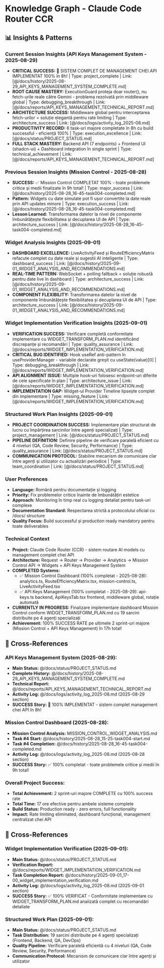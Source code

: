 # Knowledge Graph - Claude Code Router CCR

## 📊 Insights & Patterns

### Current Session Insights (API Keys Management System - 2025-08-29)
- **CRITICAL SUCCESS:** 🎉 SISTEM COMPLET DE MANAGEMENT CHEI API IMPLEMENTAT 100% în 8h! | Type: project_complete | Link: [@/docs/history/2025-08-29_API_KEYS_MANAGEMENT_SYSTEM_COMPLETE.md]
- **ROOT CAUSE MASTERY:** ExecutionGuard proteja doar router(), nu fetch-urile reale către Gemini - problema rezolvată prin middleware global | Type: debugging_breakthrough | Link: [@/docs/reports/API_KEYS_MANAGEMENT_TECHNICAL_REPORT.md]
- **ARCHITECTURE SUCCESS:** Middleware global pentru interceptarea fetch-urilor = soluție elegantă pentru rate limiting | Type: architecture_success | Link: [@/docs/logs/activity_log_2025-08.md]
- **PRODUCTIVITY RECORD:** 6 task-uri majore completate în 8h cu build successful - eficiență 100% | Type: execution_excellence | Link: [@/docs/status/PROJECT_STATUS.md]
- **FULL STACK MASTERY:** Backend API (7 endpoints) + Frontend UI (shadcn-ui) + Dashboard integration în single sprint | Type: technical_achievement | Link: [@/docs/reports/API_KEYS_MANAGEMENT_TECHNICAL_REPORT.md]

### Previous Session Insights (Mission Control - 2025-08-28)  
- **SUCCESS:** ✅ Mission Control COMPLETAT 100% - toate problemele critice și medii finalizate în 9h total! | Type: major_success | Link: [@/docs/history/2025-08-28_16-45-task004-completed.md]
- **Pattern:** Widgets cu date simulate pot fi ușor convertite la date reale prin API updates minore | Type: execution_success | Link: [@/docs/history/2025-08-28_16-45-task004-completed.md]
- **Lesson Learned:** Transformarea datelor la nivel de componente îmbunătățește flexibilitatea și decuplarea UI de API | Type: architecture_success | Link: [@/docs/history/2025-08-28_16-45-task004-completed.md]

### Widget Analysis Insights (2025-09-01)
- **DASHBOARD EXCELLENCE:** LiveActivityFeed și RouteEfficiencyMatrix refacute complet cu date reale și sugestii AI inteligente | Type: dashboard_success | Link: [@/docs/history/2025-09-01_WIDGET_ANALYSIS_AND_RECOMMENDATIONS.md]
- **REAL-TIME PATTERN:** WebSocket + polling fallback = soluție robustă pentru date live în dashboard | Type: architecture_success | Link: [@/docs/history/2025-09-01_WIDGET_ANALYSIS_AND_RECOMMENDATIONS.md]
- **COMPONENT FLEXIBILITY:** Transformarea datelor la nivel de componente îmbunătățește flexibilitatea și decuplarea UI de API | Type: architecture_success | Link: [@/docs/history/2025-09-01_WIDGET_ANALYSIS_AND_RECOMMENDATIONS.md]

### Widget Implementation Verification Insights (2025-09-01)
- **VERIFICATION SUCCESS:** Verificare completă conformitate implementare cu WIDGET_TRANSFORM_PLAN.md identificând discrepanțe și recomandări | Type: quality_assurance | Link: [@/docs/reports/WIDGET_IMPLEMENTATION_VERIFICATION.md]
- **CRITICAL BUG IDENTIFIED:** Hook useRef anti-pattern în useProviderManager - variabile declarate greșit cu useState(value)[0] | Type: debugging_breakthrough | Link: [@/docs/reports/WIDGET_IMPLEMENTATION_VERIFICATION.md]
- **API ALIGNMENT ISSUE:** Multiple hook-uri folosesc endpoint-uri diferite de cele specificate în plan | Type: architecture_issue | Link: [@/docs/reports/WIDGET_IMPLEMENTATION_VERIFICATION.md]
- **IMPLEMENTATION GAP:** Widget-ul Provider Timeline lipsește complet din implementare | Type: missing_feature | Link: [@/docs/reports/WIDGET_IMPLEMENTATION_VERIFICATION.md]

### Structured Work Plan Insights (2025-09-01)
- **PROJECT COORDINATION SUCCESS:** Implementare plan structurat de lucru cu împărțirea sarcinilor între agenți specializați | Type: project_management | Link: [@/docs/status/PROJECT_STATUS.md]
- **PIPELINE DEFINITION:** Definire pipeline de verificare paralelă eficient cu 4 niveluri (QA, Code Review, Security, Performance) | Type: quality_assurance | Link: [@/docs/status/PROJECT_STATUS.md]
- **COMMUNICATION PROTOCOL:** Stabilire mecanism de comunicare clar între agenți și utilizator cu actualizări periodice | Type: team_coordination | Link: [@/docs/status/PROJECT_STATUS.md]

### User Preferences
- **Language:** Română pentru documentație și logging
- **Priority:** Fix problemelor critice înainte de îmbunătățiri estetice
- **Approach:** Monitoring în timp real cu logging detaliat pentru task-uri complexe
- **Documentation Standard:** Respectarea strictă a protocolului oficial cu /docs/ structure
- **Quality Focus:** Build successful și production ready mandatory pentru toate deliverables

### Technical Context  
- **Project:** Claude Code Router (CCR) - sistem routare AI models cu management complet chei API
- **Architecture:** Request → Router → Provider → Analytics → Mission Control API → Widgets + API Keys Management System
- **COMPLETED Systems:** 
  - ✅ Mission Control Dashboard (100% completat - 2025-08-28): analytics.ts, RouteEfficiencyMatrix.tsx, mission-control.ts, LiveActivityFeed.tsx
  - ✅ API Keys Management (100% completat - 2025-08-29): api-keys.ts backend, ApiKeysTab.tsx frontend, middleware global, rotație automată
- **CURRENTLY IN PROGRESS:** Finalizare implementare dashboard Mission Control conform WIDGET_TRANSFORM_PLAN.md cu 19 sarcini distribuite pe 4 agenți specializați
- **Achievement:** 100% SUCCESS RATE pe ultimele 2 sprint-uri majore (Mission Control + API Keys Management) în 17h total!

## 🔗 Cross-References

### API Keys Management System (2025-08-29):
- **Main Status:** @/docs/status/PROJECT_STATUS.md
- **Complete History:** @/docs/history/2025-08-29_API_KEYS_MANAGEMENT_SYSTEM_COMPLETE.md  
- **Technical Report:** @/docs/reports/API_KEYS_MANAGEMENT_TECHNICAL_REPORT.md
- **Activity Log:** @/docs/logs/activity_log_2025-08.md (2025-08-29 section)
- **SUCCESS Story:** 🎉 100% IMPLEMENTAT - sistem complet management chei API în 8h!

### Mission Control Dashboard (2025-08-28):
- **Mission Control Analysis:** MISSION_CONTROL_WIDGET_ANALYSIS.md  
- **Task #4 Start:** @/docs/history/2025-08-28_15-25-task004-start.md
- **Task #4 Completion:** @/docs/history/2025-08-28_16-45-task004-completed.md
- **Activity Log:** @/docs/logs/activity_log_2025-08.md (2025-08-28 section)
- **SUCCESS Story:** ✅ 100% completat - toate problemele critice și medii în 9h total!

### Overall Project Success:
- **Total Achievement:** 2 sprint-uri majore COMPLETE cu 100% success rate
- **Total Time:** 17 ore efective pentru ambele sisteme complete  
- **Build Status:** Production ready - zero errors, full functionality
- **Impact:** Rate limiting eliminated, dashboard funcțional, management centralizat chei API

## 🔗 Cross-References

### Widget Implementation Verification (2025-09-01):
- **Main Status:** @/docs/status/PROJECT_STATUS.md
- **Verification Report:** @/docs/reports/WIDGET_IMPLEMENTATION_VERIFICATION.md
- **Task Completion Report:** @/docs/history/2025-09-01_17-00_widget_implementation_verification.md
- **Activity Log:** @/docs/logs/activity_log_2025-08.md (2025-09-01 section)
- **SUCCESS Story:** ✅ 100% VERIFICAT - Conformitate implementare cu WIDGET_TRANSFORM_PLAN.md analizată complet cu recomandări detaliate

### Structured Work Plan (2025-09-01):
- **Main Status:** @/docs/status/PROJECT_STATUS.md
- **Task Distribution:** 19 sarcini distribuite pe 4 agenți specializați (Frontend, Backend, QA, DevOps)
- **Quality Pipeline:** Verificare paralelă eficientă cu 4 niveluri (QA, Code Review, Security, Performance)
- **Communication Protocol:** Mecanism de comunicare clar între agenți și utilizator